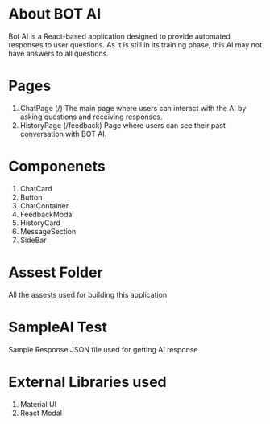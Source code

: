 # About BOT AI
Bot AI is a React-based application designed to provide automated responses to user questions. As it is still in its training phase, this AI may not have answers to all questions.

# Pages
1. ChatPage (/)
   The main page where users can interact with the AI by asking questions and receiving responses.
2. HistoryPage (/feedback)
   Page where users can see their past conversation with BOT AI.

# Componenets
1. ChatCard
2. Button
3. ChatContainer
4. FeedbackModal
5. HistoryCard
6. MessageSection
7. SideBar

# Assest Folder
All the assests used for building this application

# SampleAI Test
Sample Response JSON file used for getting AI response

# External Libraries used
1. Material UI
2. React Modal
